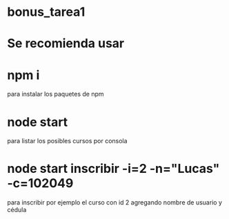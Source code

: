 # bonus_tarea1
# Se recomienda usar
# npm i 
para instalar los paquetes de npm
# node start 
para listar los posibles cursos por consola
# node start inscribir -i=2 -n="Lucas" -c=102049
para inscribir por ejemplo el curso con id 2 agregando nombre de usuario y cédula